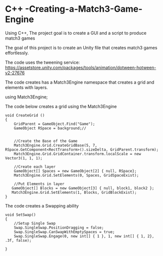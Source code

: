 # C++ -Creating-a-Match3-Game-Engine
Using C++, The project goal is to create a GUI and a script to produce match3 games

The goal of this project is to create an Unity file that creates match3 games effortlessly.

The code uses the tweening service:
https://assetstore.unity.com/packages/tools/animation/dotween-hotween-v2-27676

The code creates has a Match3Engine namespace that creates a grid and elements with layers.

  using Match3Engine; 
  
The code below creates a grid using the Match3Engine

    void CreateGrid ()
    {
        GridParent = GameObject.Find("Game");
        GameObject RSpace = background;//


        //Create the Base of the Game
        Match3Engine.Grid.CreateGridBase(5, 7, RSpace.GetComponent<RectTransform>().sizeDelta, GridParent.transform);
        Match3Engine.Grid.GridContainer.transform.localScale = new Vector3(1, 1, 1);
        
        //Create each layer
        GameObject[] Spaces = new GameObject[2] { null, RSpace};
        Match3Engine.Grid.SetElements(0, Spaces, GridSpaceExist);
        
        //Put Elements in layer
       GameObject[] Blocks = new GameObject[3] { null, block1, block2 };
       Match3Engine.Grid.SetElements(1, Blocks, GridBlockExist);
    }

The code creates a Swapping ability 

    void SetSwap()
    {
        //Setup Single Swap
        Swap.SingleSwap.PositionDragging = false;
        Swap.SingleSwap.CanSwapWithEmptySpaces = true;
        Swap.SingleSwap.Engage(0, new int[] { 1 }, 1, new int[] { 1, 2}, .3f, false);
       
    }
